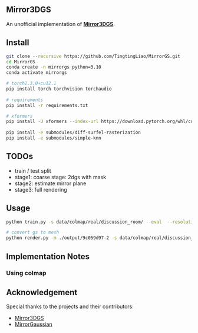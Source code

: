 ## Mirror3DGS 
An unofficial implementation of [**Mirror3DGS**](https://arxiv.org/pdf/2404.01168).  
  
## Install
```bash
git clone --recursive https://github.com/TingtingLiao/MirrorGS.git 
cd MirrorGS
conda create -n mirrorgs python=3.10 
conda activate mirrorgs 

# torch2.3.0+cu12.1 
pip install torch torchvision torchaudio
 
# requirements
pip install -r requirements.txt

# xformers  
pip install -U xformers --index-url https://download.pytorch.org/whl/cu121
 
pip install -e submodules/diff-surfel-rasterization 
pip install -e submodules/simple-knn 
```
## TODOs  
- train / test split 
- stage1: coarse stage: 2dgs with mask 
- stage2: estimate mirror plane 
- stage3: full rendering  

## Usage 
```bash   
python train.py -s data/colmap/real/discussion_room/ --eval  --resolution 4

# convert gs to mesh 
python render.py -m ./output/9c059d97-2 -s data/colmap/real/discussion_room/ --eval  --skip_mesh --render_path --resolution 4
```

## Implementation Notes

### Using colmap 

## Acknowledgement 
Special thanks to the projects and their contributors:
* [Mirror3DGS](https://arxiv.org/pdf/2404.01168) 
* [MirrorGaussian](https://mirror-gaussian.github.io/) 
 